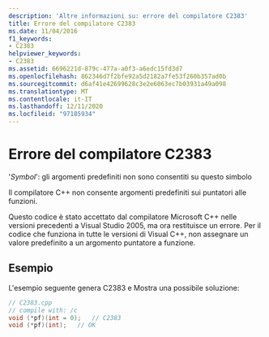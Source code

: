 ```yaml
---
description: 'Altre informazioni su: errore del compilatore C2383'
title: Errore del compilatore C2383
ms.date: 11/04/2016
f1_keywords:
- C2383
helpviewer_keywords:
- C2383
ms.assetid: 6696221d-879c-477a-a0f3-a6edc15fd3d7
ms.openlocfilehash: 862346d7f2bfe92a5d2182a7fe53f260b357ad0b
ms.sourcegitcommit: d6af41e42699628c3e2e6063ec7b03931a49a098
ms.translationtype: MT
ms.contentlocale: it-IT
ms.lasthandoff: 12/11/2020
ms.locfileid: "97185934"
---
```

# <a name="compiler-error-c2383"></a>Errore del compilatore C2383

'*Symbol*': gli argomenti predefiniti non sono consentiti su questo simbolo

Il compilatore C++ non consente argomenti predefiniti sui puntatori alle funzioni.

Questo codice è stato accettato dal compilatore Microsoft C++ nelle versioni precedenti a Visual Studio 2005, ma ora restituisce un errore. Per il codice che funziona in tutte le versioni di Visual C++, non assegnare un valore predefinito a un argomento puntatore a funzione.

## <a name="example"></a>Esempio

L'esempio seguente genera C2383 e Mostra una possibile soluzione:

```cpp
// C2383.cpp
// compile with: /c
void (*pf)(int = 0);   // C2383
void (*pf)(int);   // OK
```
